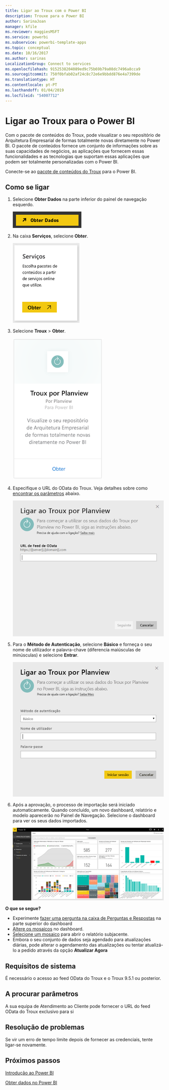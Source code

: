 ```yaml
---
title: Ligar ao Troux com o Power BI
description: Trouxe para o Power BI
author: SarinaJoan
manager: kfile
ms.reviewer: maggiesMSFT
ms.service: powerbi
ms.subservice: powerbi-template-apps
ms.topic: conceptual
ms.date: 10/16/2017
ms.author: sarinas
LocalizationGroup: Connect to services
ms.openlocfilehash: 9152538204089ed9c75b69b79a08dc7496a8cca9
ms.sourcegitcommit: 750f0bfab02af24c8c72e6e9bbdd876e4a7399de
ms.translationtype: HT
ms.contentlocale: pt-PT
ms.lasthandoff: 01/04/2019
ms.locfileid: "54007712"
---
```

# <a name="connect-to-troux-for-power-bi"></a>Ligar ao Troux para o Power BI
Com o pacote de conteúdos do Troux, pode visualizar o seu repositório de Arquitetura Empresarial de formas totalmente novas diretamente no Power BI. O pacote de conteúdos fornece um conjunto de informações sobre as suas capacidades de negócios, as aplicações que fornecem essas funcionalidades e as tecnologias que suportam essas aplicações que podem ser totalmente personalizadas com o Power BI.

Conecte-se ao [pacote de conteúdos do Troux](https://app.powerbi.com/getdata/services/troux) para o Power BI.

## <a name="how-to-connect"></a>Como se ligar
1. Selecione **Obter Dados** na parte inferior do painel de navegação esquerdo.
   
   ![](media/service-connect-to-troux/getdata.png)
2. Na caixa **Serviços**, selecione **Obter**.
   
   ![](media/service-connect-to-troux/services.png)
3. Selecione **Troux** \> **Obter**.
   
   ![](media/service-connect-to-troux/troux.png)
4. Especifique o URL do OData do Troux. Veja detalhes sobre como [encontrar os parâmetros](#FindingParams) abaixo.
   
   ![](media/service-connect-to-troux/params.png)
5. Para o **Método de Autenticação**, selecione **Básico** e forneça o seu nome de utilizador e palavra-chave (diferencia maiúsculas de minúsculas) e selecione **Entrar**.
   
    ![](media/service-connect-to-troux/creds.png)
6. Após a aprovação, o processo de importação será iniciado automaticamente. Quando concluído, um novo dashboard, relatório e modelo aparecerão no Painel de Navegação. Selecione o dashboard para ver os seus dados importados.
   
     ![](media/service-connect-to-troux/dashboard.png)

**O que se segue?**

* Experimente [fazer uma pergunta na caixa de Perguntas e Respostas](consumer/end-user-q-and-a.md) na parte superior do dashboard
* [Altere os mosaicos](service-dashboard-edit-tile.md) no dashboard.
* [Selecione um mosaico](consumer/end-user-tiles.md) para abrir o relatório subjacente.
* Embora o seu conjunto de dados seja agendado para atualizações diárias, pode alterar o agendamento das atualizações ou tentar atualizá-lo a pedido através da opção **Atualizar Agora**

## <a name="system-requirements"></a>Requisitos de sistema
É necessário o acesso ao feed OData do Troux e o Troux 9.5.1 ou posterior.

<a name="FindingParams"></a>

## <a name="finding-parameters"></a>A procurar parâmetros
A sua equipa de Atendimento ao Cliente pode fornecer o URL do feed OData do Troux exclusivo para si

## <a name="troubleshooting"></a>Resolução de problemas
Se vir um erro de tempo limite depois de fornecer as credenciais, tente ligar-se novamente.

## <a name="next-steps"></a>Próximos passos
[Introdução ao Power BI](service-get-started.md)

[Obter dados no Power BI](service-get-data.md)

